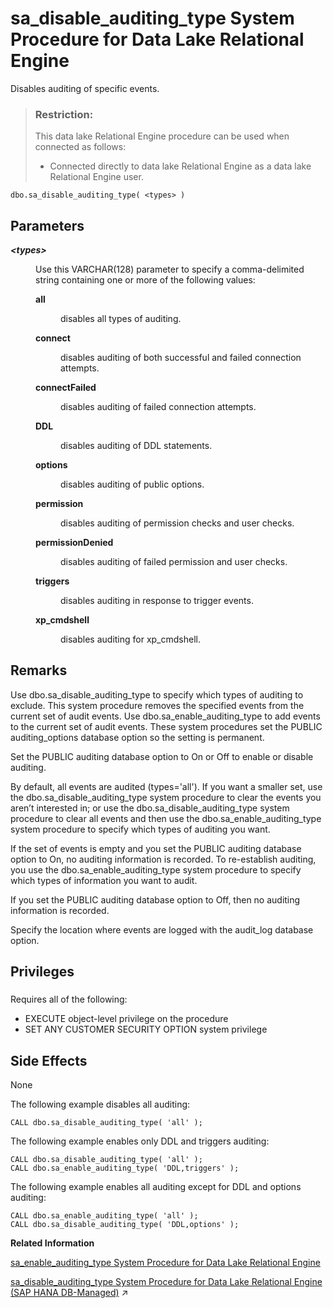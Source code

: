 <!-- loio3be5a6b16c5f1014ac1ca96bb9a4ce15 -->

# sa\_disable\_auditing\_type System Procedure for Data Lake Relational Engine

Disables auditing of specific events.



> ### Restriction:  
> This data lake Relational Engine procedure can be used when connected as follows:
> 
> -   Connected directly to data lake Relational Engine as a data lake Relational Engine user.



```
dbo.sa_disable_auditing_type( <types> )
```



<a name="loio3be5a6b16c5f1014ac1ca96bb9a4ce15__sa_disable_auditing_type_parm1"/>

## Parameters


<dl>
<dt><b>

 *<types\>* 

</b></dt>
<dd>

Use this VARCHAR\(128\) parameter to specify a comma-delimited string containing one or more of the following values:


<dl>
<dt><b>

all

</b></dt>
<dd>

disables all types of auditing.



</dd><dt><b>

connect

</b></dt>
<dd>

disables auditing of both successful and failed connection attempts.



</dd><dt><b>

connectFailed

</b></dt>
<dd>

disables auditing of failed connection attempts.



</dd><dt><b>

DDL

</b></dt>
<dd>

disables auditing of DDL statements.



</dd><dt><b>

options

</b></dt>
<dd>

disables auditing of public options.



</dd><dt><b>

permission

</b></dt>
<dd>

disables auditing of permission checks and user checks.



</dd><dt><b>

permissionDenied

</b></dt>
<dd>

disables auditing of failed permission and user checks.



</dd><dt><b>

triggers

</b></dt>
<dd>

disables auditing in response to trigger events.



</dd><dt><b>

xp\_cmdshell

</b></dt>
<dd>

disables auditing for xp\_cmdshell.



</dd>
</dl>



</dd>
</dl>



<a name="loio3be5a6b16c5f1014ac1ca96bb9a4ce15__sa_disable_auditing_type_remarks1"/>

## Remarks

Use dbo.sa\_disable\_auditing\_type to specify which types of auditing to exclude. This system procedure removes the specified events from the current set of audit events. Use dbo.sa\_enable\_auditing\_type to add events to the current set of audit events. These system procedures set the PUBLIC auditing\_options database option so the setting is permanent.

Set the PUBLIC auditing database option to On or Off to enable or disable auditing.

By default, all events are audited \(types='all'\). If you want a smaller set, use the dbo.sa\_disable\_auditing\_type system procedure to clear the events you aren’t interested in; or use the dbo.sa\_disable\_auditing\_type system procedure to clear all events and then use the dbo.sa\_enable\_auditing\_type system procedure to specify which types of auditing you want.

If the set of events is empty and you set the PUBLIC auditing database option to On, no auditing information is recorded. To re-establish auditing, you use the dbo.sa\_enable\_auditing\_type system procedure to specify which types of information you want to audit.

If you set the PUBLIC auditing database option to Off, then no auditing information is recorded.

Specify the location where events are logged with the audit\_log database option.



<a name="loio3be5a6b16c5f1014ac1ca96bb9a4ce15__sa_disable_auditing_type_priv1"/>

## Privileges



### 

Requires all of the following:

-   EXECUTE object-level privilege on the procedure
-   SET ANY CUSTOMER SECURITY OPTION system privilege



<a name="loio3be5a6b16c5f1014ac1ca96bb9a4ce15__sa_disable_auditing_type_sideefects1"/>

## Side Effects

None



The following example disables all auditing:

```
CALL dbo.sa_disable_auditing_type( 'all' );
```

The following example enables only DDL and triggers auditing:

```
CALL dbo.sa_disable_auditing_type( 'all' );
CALL dbo.sa_enable_auditing_type( 'DDL,triggers' );
```

The following example enables all auditing except for DDL and options auditing:

```
CALL dbo.sa_enable_auditing_type( 'all' );
CALL dbo.sa_disable_auditing_type( 'DDL,options' );
```

**Related Information**  


[sa\_enable\_auditing\_type System Procedure for Data Lake Relational Engine](sa-enable-auditing-type-system-procedure-for-data-lake-relational-engine-3be5b83.md "Specifies which events to include in auditing.")

[sa_disable_auditing_type System Procedure for Data Lake Relational Engine (SAP HANA DB-Managed)](https://help.sap.com/viewer/a898e08b84f21015969fa437e89860c8/2023_2_QRC/en-US/fd63ea1f8fb64064aee60207c5efbecb.html "Disables auditing of specific events.") :arrow_upper_right:

